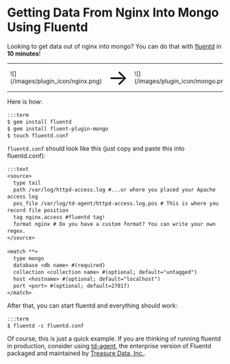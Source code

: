 # Getting Data From Nginx Into Mongo Using Fluentd

Looking to get data out of nginx into mongo? You can do that with [fluentd](//fluentd.org) in **10 minutes**!

<table>
  <td>![](/images/plugin_icon/nginx.png)</td>
  <td><span style="font-size:50px">&#8594;</span></td>
  <td>![](/images/plugin_icon/mongo.png)</td>
</table>

Here is how:

    :::term
    $ gem install fluentd
    $ gem install fluent-plugin-mongo
    $ touch fluentd.conf

`fluentd.conf` should look like this (just copy and paste this into fluentd.conf):

    :::text
    <source>
      type tail
      path /var/log/httpd-access.log #...or where you placed your Apache access log
      pos_file /var/log/td-agent/httpd-access.log.pos # This is where you record file position
      tag nginx.access #fluentd tag!
      format nginx # Do you have a custom format? You can write your own regex.
    </source>

    <match **>
      type mongo
      database <db name> #(required)
      collection <collection name> #(optional; default="untagged")
      host <hostname> #(optional; default="localhost")
      port <port> #(optional; default=27017)
    </match>

After that, you can start fluentd and everything should work:

    :::term
    $ fluentd -c fluentd.conf

Of course, this is just a quick example. If you are thinking of running fluentd in production, consider using [td-agent](//docs.treasure-data.com/articles/td-agent), the enterprise version of Fluentd packaged and maintained by [Treasure Data, Inc.](//www.treasure-data.com).

